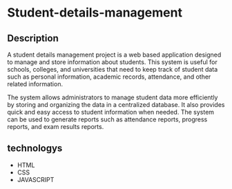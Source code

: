 # Student-details-management

## Description

A student details management project is a web based application designed to manage and store information about students. This system is useful for schools, colleges, and universities that need to keep track of student data such as personal information, academic records, attendance, and other related information.

The system allows administrators to manage student data more efficiently by storing and organizing the data in a centralized database. It also provides quick and easy access to student information when needed. The system can be used to generate reports such as attendance reports, progress reports, and exam results reports.

## technologys

* HTML
* CSS
* JAVASCRIPT
